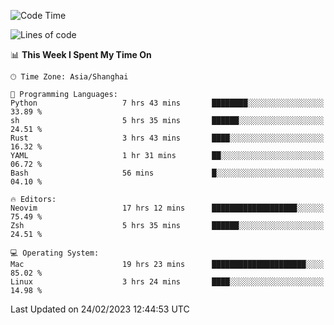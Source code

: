 <!--START_SECTION:waka-->
![Code Time](http://img.shields.io/badge/Code%20Time-1%2C173%20hrs%2029%20mins-blue)

![Lines of code](https://img.shields.io/badge/From%20Hello%20World%20I%27ve%20Written-66.0%20thousand%20lines%20of%20code-blue)

📊 **This Week I Spent My Time On** 

```text
🕑︎ Time Zone: Asia/Shanghai

💬 Programming Languages: 
Python                   7 hrs 43 mins       ████████░░░░░░░░░░░░░░░░░   33.89 % 
sh                       5 hrs 35 mins       ██████░░░░░░░░░░░░░░░░░░░   24.51 % 
Rust                     3 hrs 43 mins       ████░░░░░░░░░░░░░░░░░░░░░   16.32 % 
YAML                     1 hr 31 mins        ██░░░░░░░░░░░░░░░░░░░░░░░   06.72 % 
Bash                     56 mins             █░░░░░░░░░░░░░░░░░░░░░░░░   04.10 % 

🔥 Editors: 
Neovim                   17 hrs 12 mins      ███████████████████░░░░░░   75.49 % 
Zsh                      5 hrs 35 mins       ██████░░░░░░░░░░░░░░░░░░░   24.51 % 

💻 Operating System: 
Mac                      19 hrs 23 mins      █████████████████████░░░░   85.02 % 
Linux                    3 hrs 24 mins       ████░░░░░░░░░░░░░░░░░░░░░   14.98 % 
```


 Last Updated on 24/02/2023 12:44:53 UTC
<!--END_SECTION:waka-->
